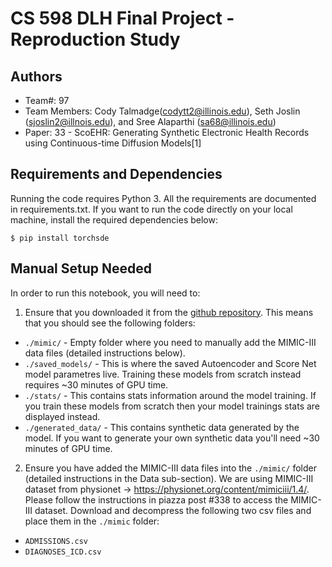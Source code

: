 # CS 598 DLH Final Project - Reproduction Study 
## Authors
* Team#: 97
* Team Members: Cody Talmadge(codytt2@illinois.edu), Seth Joslin (sjoslin2@illnois.edu), and Sree Alaparthi (sa68@illinois.edu)
* Paper: 33 - ScoEHR: Generating Synthetic Electronic Health Records using Continuous-time Diffusion Models[1]

## Requirements and Dependencies

Running the code requires Python 3. 
All the requirements are documented in requirements.txt.
If you want to run the code directly on your local machine, install the required dependencies below:
```
$ pip install torchsde
```


## Manual Setup Needed
In order to run this notebook, you will need to:
1. Ensure that you downloaded it from the [github repository](https://github.com/sjoslin2/Spring-24-DLH).  This means that you should see the following folders:
 - `./mimic/` - Empty folder where you need to manually add the MIMIC-III data files (detailed instructions below).
 - `./saved_models/` - This is where the saved Autoencoder and Score Net model parametres live.  Training these models from scratch instead requires ~30 minutes of GPU time.
 - `./stats/` - This contains stats information around the model training.  If you train these models from scratch then your model trainings stats are displayed instead.
 - `./generated_data/` - This contains synthetic data generated by the model.  If you want to generate your own synthetic data you'll need ~30 minutes of GPU time.

2. Ensure you have added the MIMIC-III data files into the `./mimic/` folder (detailed instructions in the Data sub-section).  We are using MIMIC-III dataset from physionet -> https://physionet.org/content/mimiciii/1.4/. Please follow the instructions in piazza post #338 to access the MIMIC-III dataset. Download and decompress the following two csv files and place them in the `./mimic` folder:
- `ADMISSIONS.csv`
- `DIAGNOSES_ICD.csv`

